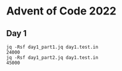 # Advent of Code 2022

## Day 1

```
jq -Rsf day1_part1.jq day1.test.in
24000
jq -Rsf day1_part2.jq day1.test.in
45000
```
